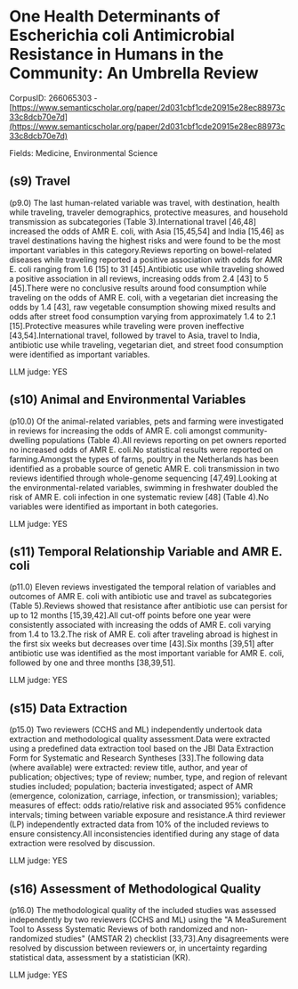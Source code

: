 # One Health Determinants of Escherichia coli Antimicrobial Resistance in Humans in the Community: An Umbrella Review

CorpusID: 266065303 - [https://www.semanticscholar.org/paper/2d031cbf1cde20915e28ec88973c33c8dcb70e7d](https://www.semanticscholar.org/paper/2d031cbf1cde20915e28ec88973c33c8dcb70e7d)

Fields: Medicine, Environmental Science

## (s9) Travel
(p9.0) The last human-related variable was travel, with destination, health while traveling, traveler demographics, protective measures, and household transmission as subcategories (Table 3).International travel [46,48] increased the odds of AMR E. coli, with Asia [15,45,54] and India [15,46] as travel destinations having the highest risks and were found to be the most important variables in this category.Reviews reporting on bowel-related diseases while traveling reported a positive association with odds for AMR E. coli ranging from 1.6 [15] to 31 [45].Antibiotic use while traveling showed a positive association in all reviews, increasing odds from 2.4 [43] to 5 [45].There were no conclusive results around food consumption while traveling on the odds of AMR E. coli, with a vegetarian diet increasing the odds by 1.4 [43], raw vegetable consumption showing mixed results and odds after street food consumption varying from approximately 1.4 to 2.1 [15].Protective measures while traveling were proven ineffective [43,54].International travel, followed by travel to Asia, travel to India, antibiotic use while traveling, vegetarian diet, and street food consumption were identified as important variables.

LLM judge: YES

## (s10) Animal and Environmental Variables
(p10.0) Of the animal-related variables, pets and farming were investigated in reviews for increasing the odds of AMR E. coli amongst community-dwelling populations (Table 4).All reviews reporting on pet owners reported no increased odds of AMR E. coli.No statistical results were reported on farming.Amongst the types of farms, poultry in the Netherlands has been identified as a probable source of genetic AMR E. coli transmission in two reviews identified through whole-genome sequencing [47,49].Looking at the environmental-related variables, swimming in freshwater doubled the risk of AMR E. coli infection in one systematic review [48] (Table 4).No variables were identified as important in both categories.

LLM judge: YES

## (s11) Temporal Relationship Variable and AMR E. coli
(p11.0) Eleven reviews investigated the temporal relation of variables and outcomes of AMR E. coli with antibiotic use and travel as subcategories (Table 5).Reviews showed that resistance after antibiotic use can persist for up to 12 months [15,39,42].All cut-off points before one year were consistently associated with increasing the odds of AMR E. coli varying from 1.4 to 13.2.The risk of AMR E. coli after traveling abroad is highest in the first six weeks but decreases over time [43].Six months [39,51] after antibiotic use was identified as the most important variable for AMR E. coli, followed by one and three months [38,39,51].

LLM judge: YES

## (s15) Data Extraction
(p15.0) Two reviewers (CCHS and ML) independently undertook data extraction and methodological quality assessment.Data were extracted using a predefined data extraction tool based on the JBI Data Extraction Form for Systematic and Research Syntheses [33].The following data (where available) were extracted: review title, author, and year of publication; objectives; type of review; number, type, and region of relevant studies included; population; bacteria investigated; aspect of AMR (emergence, colonization, carriage, infection, or transmission); variables; measures of effect: odds ratio/relative risk and associated 95% confidence intervals; timing between variable exposure and resistance.A third reviewer (LP) independently extracted data from 10% of the included reviews to ensure consistency.All inconsistencies identified during any stage of data extraction were resolved by discussion.

LLM judge: YES

## (s16) Assessment of Methodological Quality
(p16.0) The methodological quality of the included studies was assessed independently by two reviewers (CCHS and ML) using the "A MeaSurement Tool to Assess Systematic Reviews of both randomized and non-randomized studies" (AMSTAR 2) checklist [33,73].Any disagreements were resolved by discussion between reviewers or, in uncertainty regarding statistical data, assessment by a statistician (KR).

LLM judge: YES

